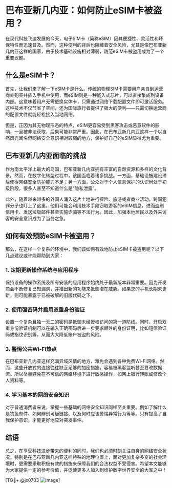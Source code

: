 # 巴布亚新几内亚：如何防止eSIM卡被盗用？

在现代科技飞速发展的今天，电子SIM卡（简称eSIM）因其便捷性、灵活性和环保特性而迅速普及。然而，这种便利的背后也隐藏着安全风险，尤其是像巴布亚新几内亚这样的国家，由于技术基础设施相对薄弱，防范eSIM卡被盗用成为了一个重要议题。

## 什么是eSIM卡？

首先，让我们来了解一下eSIM卡是什么。传统的物理SIM卡需要用户亲自到运营商处购买并插入手机中使用，而eSIM则是一种嵌入式芯片，可以直接集成到设备内部。这意味着用户无需更换实体卡，只需通过网络下载配置文件即可激活服务。这种技术不仅节省了空间，还为国际旅行者提供了极大的便利——只需切换运营商的配置文件就能轻松接入当地网络。

但是，正因为其无物理形态的特点，eSIM更容易受到黑客攻击或恶意软件的影响，一旦被非法获取，后果可能非常严重。因此，在巴布亚新几内亚这样一个以自然风光闻名但网络安全意识相对较弱的地方，保护好自己的eSIM显得尤为重要。

## 巴布亚新几内亚面临的挑战

作为南太平洋上最大的岛国，巴布亚新几内亚拥有丰富的自然资源和多样的文化背景。然而，在数字化转型过程中，该国面临着诸多挑战。一方面，基础设施建设滞后使得网络安全防护能力不足；另一方面，公众对于个人信息保护的认识尚处于初级阶段，很多人甚至不知道什么是“隐私泄露”。

此外，随着越来越多的外国人涌入这片土地进行探险、旅游或者商业活动，跨国犯罪分子也盯上了这里。他们可能会利用技术手段窃取游客的eSIM信息，进而盗刷信用卡、发送垃圾邮件甚至实施诈骗等不法行为。因此，加强本地居民以及外来访客的安全意识成为了当务之急。

## 如何有效预防eSIM卡被盗用？

那么，在这样一个复杂的环境中，我们该如何有效地防止eSIM卡被盗用呢？以下几点建议或许能帮助到大家：

### 1. 定期更新操作系统与应用程序

保持设备的操作系统及所有安装的应用程序始终处于最新版本非常重要。因为开发商会不断修复已知漏洞，并推出新的功能来抵御潜在威胁。如果您的手机长期未更新，则可能暴露于已被破解的旧版代码之下。

### 2. 使用强密码并启用双重身份验证

设置一个复杂且独一无二的密码是抵御未经授权访问的第一道防线。同时，开启双重身份验证机制可以在输入正确密码后进一步要求额外的身份证明，比如短信验证码或指纹识别等，从而大大降低账户被盗的风险。

### 3. 警惕公共Wi-Fi热点

在巴布亚新几内亚这样充满异域风情的地方，难免会遇到各种免费Wi-Fi网络。然而，这些开放式的连接往往缺乏足够的加密措施，容易被黑客监听甚至篡改数据流。所以尽量避免在不可信的网络环境下进行敏感操作，如网上银行转账或修改个人资料等。

### 4. 学习基本的网络安全知识

对于普通消费者来说，掌握一些基础的网络安全知识同样至关重要。例如了解什么是钓鱼邮件、如何辨别可疑链接、以及何时应该警惕异常行为等等。只有提高了自我保护意识，才能更好地应对突发事件。

## 结语

总之，在享受科技进步带来的便利的同时，我们也必须时刻关注自身的网络安全状况。特别是在巴布亚新几内亚这样特殊的地理位置上，面对更加复杂多变的社会环境时，更需要采取积极有效的措施来保障我们的合法权益不受侵害。希望本文能够为大家提供一定的参考价值，并促使更多人加入到维护数字世界安全的大军之中！

[TG💪+ @jx0703 ![Image](https://github.com/user-attachments/assets/dbca1d08-cadb-493c-b0ec-ad6f7a83f270)]